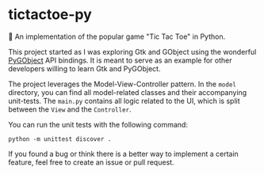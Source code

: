 # tictactoe-py

🐍 An implementation of the popular game "Tic Tac Toe" in Python.

This project started as I was exploring Gtk and GObject using the
wonderful [PyGObject](https://pygobject.readthedocs.io/en/latest/)
API bindings. It is meant to serve as an example for other developers
willing to learn Gtk and PyGObject.

The project leverages the Model-View-Controller pattern. In the `model`
directory, you can find all model-related classes and their accompanying
unit-tests. The `main.py` contains all logic related to the UI, which is
split between the `View` and the `Controller`.

You can run the unit tests with the following command:
```
python -m unittest discover .
```

If you found a bug or think there is a better way to implement a certain
feature, feel free to create an issue or pull request.